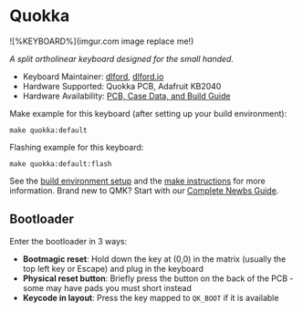 # Quokka

![%KEYBOARD%](imgur.com image replace me!)

*A split ortholinear keyboard designed for the small handed.*

* Keyboard Maintainer: [dlford](https://github.com/dlford/), [dlford.io](https://www.dlford.io)
* Hardware Supported: Quokka PCB, Adafruit KB2040
* Hardware Availability: [PCB, Case Data, and Build Guide](https://github.com/dlford/quokka)

Make example for this keyboard (after setting up your build environment):

    make quokka:default

Flashing example for this keyboard:

    make quokka:default:flash

See the [build environment setup](https://docs.qmk.fm/#/getting_started_build_tools) and the [make instructions](https://docs.qmk.fm/#/getting_started_make_guide) for more information. Brand new to QMK? Start with our [Complete Newbs Guide](https://docs.qmk.fm/#/newbs).

## Bootloader

Enter the bootloader in 3 ways:

* **Bootmagic reset**: Hold down the key at (0,0) in the matrix (usually the top left key or Escape) and plug in the keyboard
* **Physical reset button**: Briefly press the button on the back of the PCB - some may have pads you must short instead
* **Keycode in layout**: Press the key mapped to `QK_BOOT` if it is available
